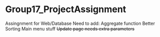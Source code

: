 # Group17_ProjectAssignment
Assingnment for Web/Database
Need to add: 
Aggregate function
Better Sorting 
Main menu stuff
~~Update page needs extra parameters~~
